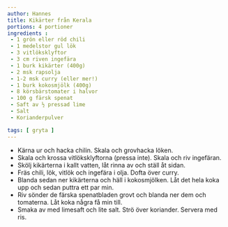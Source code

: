 ```yaml
---
author: Hannes
title: Kikärter från Kerala
portions: 4 portioner
ingredients :
 - 1 grön eller röd chili
 - 1 medelstor gul lök
 - 3 vitlöksklyftor
 - 3 cm riven ingefära
 - 1 burk kikärter (400g)
 - 2 msk rapsolja
 - 1-2 msk curry (eller mer!)
 - 1 burk kokosmjölk (400g)
 - 8 körsbärstomater i halvor
 - 100 g färsk spenat
 - Saft av ½ pressad lime
 - Salt
 - Korianderpulver

tags: [ gryta ]
---
```

* Kärna ur och hacka chilin. Skala och grovhacka löken.
* Skala och krossa vitlöksklyftorna (pressa inte). Skala och riv ingefäran.
* Skölj kikärterna i kallt vatten, låt rinna av och ställ åt sidan.
* Fräs chili, lök, vitlök och ingefära i olja. Dofta över curry.
* Blanda sedan ner kikärterna och häll i kokosmjölken. Låt det hela koka upp och sedan puttra ett par min.
* Riv sönder de färska spenatbladen grovt och blanda ner dem och tomaterna. Låt koka några få min till.
* Smaka av med limesaft och lite salt. Strö över koriander. Servera med ris.

